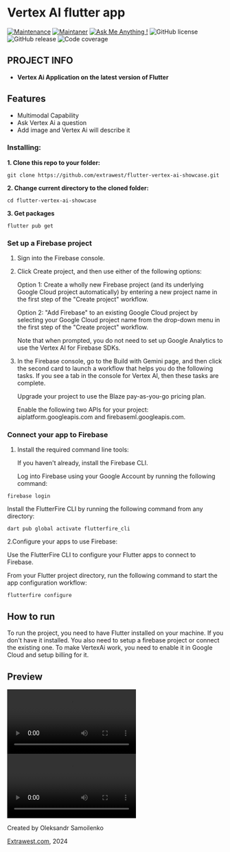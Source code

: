 # Vertex AI flutter app
[![Maintenance](https://img.shields.io/badge/Maintained%3F-yes-green.svg)]()
[![Maintaner](https://img.shields.io/static/v1?label=Oleksandr%20Samoilenko&message=Maintainer&color=red)](mailto:oleksandr.samoilenko@extrawest.com)
[![Ask Me Anything !](https://img.shields.io/badge/Ask%20me-anything-1abc9c.svg)]()
![GitHub license](https://img.shields.io/github/license/Naereen/StrapDown.js.svg)
![GitHub release](https://img.shields.io/badge/release-v1.0.0-blue)
![Code coverage](https://img.shields.io/badge/Code%20coverage-64%25-yellowgreen)

## PROJECT INFO

- **Vertex Ai Application on the latest version of Flutter**



## Features

- Multimodal Capability
- Ask Vertex Ai a question
- Add image and Vertex Ai will describe it

### Installing:

**1. Clone this repo to your folder:**

```
git clone https://github.com/extrawest/flutter-vertex-ai-showcase.git
```

**2. Change current directory to the cloned folder:**

```
cd flutter-vertex-ai-showcase
```

**3. Get packages**

```
flutter pub get
```

### Set up a Firebase project
1. Sign into the Firebase console.

2. Click Create project, and then use either of the following options:

   Option 1: Create a wholly new Firebase project (and its underlying Google Cloud project automatically) by entering a new project name in the first step of the "Create project" workflow.

   Option 2: "Add Firebase" to an existing Google Cloud project by selecting your Google Cloud project name from the drop-down menu in the first step of the "Create project" workflow.

   Note that when prompted, you do not need to set up Google Analytics to use the Vertex AI for Firebase SDKs.

3. In the Firebase console, go to the Build with Gemini page, and then click the second card to launch a workflow that helps you do the following tasks. If you see a tab in the console for Vertex AI, then these tasks are complete.

   Upgrade your project to use the Blaze pay-as-you-go pricing plan.

   Enable the following two APIs for your project:
   aiplatform.googleapis.com and firebaseml.googleapis.com.

### Connect your app to Firebase
1. Install the required command line tools:

   If you haven't already, install the Firebase CLI.

   Log into Firebase using your Google Account by running the following command:

```
firebase login
```

Install the FlutterFire CLI by running the following command from any directory:

```
dart pub global activate flutterfire_cli
```

2.Configure your apps to use Firebase:

Use the FlutterFire CLI to configure your Flutter apps to connect to Firebase.

From your Flutter project directory, run the following command to start the app configuration workflow:

```
flutterfire configure
```



## How to run

To run the project, you need to have Flutter installed on your machine. If you don't have it installed.
You also need to setup a firebase project or connect the existing one.
To make VertexAi work, you need to enable it in Google Cloud and setup billing for it.


## Preview
![Video Preview](video/vertex-image.mp4)
![Video Preview](video/vertex-text.mp4)

Created by Oleksandr Samoilenko

[Extrawest.com](https://www.extrawest.com), 2024

